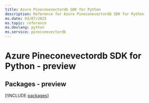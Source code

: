 ```yaml
---
title: Azure Pineconevectordb SDK for Python
description: Reference for Azure Pineconevectordb SDK for Python
ms.date: 03/07/2025
ms.topic: reference
ms.devlang: python
ms.service: pineconevectordb
---
```

# Azure Pineconevectordb SDK for Python - preview
## Packages - preview
[!INCLUDE [packages](pineconevectordb-index.md)]